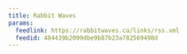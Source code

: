 ```yaml
---
title: Rabbit Waves
params:
  feedlink: https://rabbitwaves.ca/links/rss.xml
  feedid: 484439b2099dbe9b87b23a782569498d
---
```

